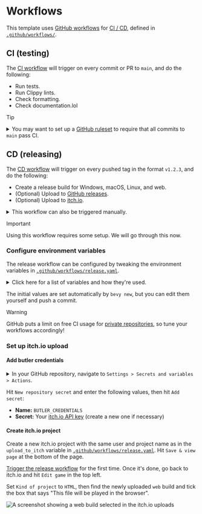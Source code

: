 # Workflows

This template uses [GitHub workflows](https://docs.github.com/en/actions/using-workflows) for [CI / CD](https://www.redhat.com/en/topics/devops/what-is-ci-cd), defined in [`.github/workflows/`](../.github/workflows).

## CI (testing)

The [CI workflow](.github/workflows/ci.yaml) will trigger on every commit or PR to `main`, and do the following:

- Run tests.
- Run Clippy lints.
- Check formatting.
- Check documentation.lol

> [!TIP]
> <details>
>   <summary>You may want to set up a <a href="https://docs.github.com/en/repositories/configuring-branches-and-merges-in-your-repository/managing-rulesets/about-rulesets">GitHub ruleset</a> to require that all commits to <code>main</code> pass CI.</summary>
>
>   <img src="img/workflow-ruleset.png" alt="A screenshot showing a GitHub ruleset with status checks enabled" width="100%">
> </details>

## CD (releasing)

The [CD workflow](../.github/workflows/release.yaml) will trigger on every pushed tag in the format `v1.2.3`, and do the following:

- Create a release build for Windows, macOS, Linux, and web.
- (Optional) Upload to [GitHub releases](https://docs.github.com/en/repositories/releasing-projects-on-github).
- (Optional) Upload to [itch.io](https://itch.io).

<details>
  <summary>This workflow can also be triggered manually.</summary>

  In your GitHub repository, navigate to `Actions > Release > Run workflow`:

  ![A screenshot showing a manually triggered workflow on GitHub Actions](./img/workflow-dispatch-release.png)

  Enter a version number in the format `v1.2.3`, then hit the green `Run workflow` button.
</details>

> [!IMPORTANT]
> Using this workflow requires some setup. We will go through this now.

### Configure environment variables

The release workflow can be configured by tweaking the environment variables in [`.github/workflows/release.yaml`](../.github/workflows/release.yaml).

<details>
  <summary>Click here for a list of variables and how they're used.</summary>

  ```yaml
  # The base filename of the binary produced by `cargo build`.
  cargo_build_binary_name: bevy_new_2d

  # The path to the assets directory.
  assets_path: assets

  # Whether to build and package a release for a given target platform.
  build_for_web: true
  build_for_linux: true
  build_for_windows: true
  build_for_macos: true

  # Whether to upload the packages produced by this workflow to a GitHub release.
  upload_to_github: true

  # The itch.io project to upload to in the format `user-name/project-name`.
  # There will be no upload to itch.io if this is commented out.
  upload_to_itch: the-bevy-flock/bevy-new-2d

  ############
  # ADVANCED #
  ############

  # The ID of the app produced by this workflow.
  # Applies to macOS releases.
  # Must contain only A-Z, a-z, 0-9, hyphens, and periods: https://developer.apple.com/documentation/bundleresources/information_property_list/cfbundleidentifier
  app_id: the-bevy-flock.bevy-new-2d

  # The base filename of the binary in the package produced by this workflow.
  # Applies to Windows, macOS, and Linux releases.
  # Defaults to `cargo_build_binary_name` if commented out.
  app_binary_name: bevy_new_2d

  # The name of the `.zip` or `.dmg` file produced by this workflow.
  # Defaults to `app_binary_name` if commented out.
  app_package_name: bevy_new_2d

  # The display name of the app produced by this workflow.
  # Applies to macOS releases.
  # Defaults to `app_package_name` if commented out.
  app_display_name: Bevy New 2D

  # The short display name of the app produced by this workflow.
  # Applies to macOS releases.
  # Must be 15 or fewer characters: https://developer.apple.com/documentation/bundleresources/information_property_list/cfbundlename
  # Defaults to `app_display_name` if commented out.
  app_short_name: Bevy New 2D

  # Before enabling LFS, please take a look at GitHub's documentation for costs and quota limits:
  # https://docs.github.com/en/repositories/working-with-files/managing-large-files/about-storage-and-bandwidth-usage
  git_lfs: false

  # Enabling this only helps with consecutive releases to the same tag (and takes up cache storage space).
  # See: https://github.com/orgs/community/discussions/27059
  use_github_cache: false
  ```
</details>

The initial values are set automatically by `bevy new`, but you can edit them yourself and push a commit.

> [!WARNING]
> GitHub puts a limit on free CI usage for [private repositories](https://docs.github.com/en/actions/using-github-hosted-runners/using-github-hosted-runners/about-github-hosted-runners#standard-github-hosted-runners-for--private-repositories), so tune your workflows accordingly!

### Set up itch.io upload

#### Add butler credentials

<details>
  <summary>In your GitHub repository, navigate to <code>Settings > Secrets and variables > Actions</code>.</summary>

  ![A screenshot showing where to add secrets in the GitHub Actions settings](./img/workflow-secrets.png)
</details>

Hit `New repository secret` and enter the following values, then hit `Add secret`:

- **Name:** `BUTLER_CREDENTIALS`
- **Secret:** Your [itch.io API key](https://itch.io/user/settings/api-keys) (create a new one if necessary)

#### Create itch.io project

Create a new itch.io project with the same user and project name as in the `upload_to_itch` variable in [`.github/workflows/release.yaml`](../.github/workflows/release.yaml).
Hit `Save & view page` at the bottom of the page.

[Trigger the release workflow](#cd-releasing) for the first time. Once it's done, go back to itch.io and hit `Edit game` in the top left.

Set `Kind of project` to `HTML`, then find the newly uploaded `web` build and tick the box that says "This file will be played in the browser".

![A screenshot showing a web build selected in the itch.io uploads](img/workflow-itch-release.png)
